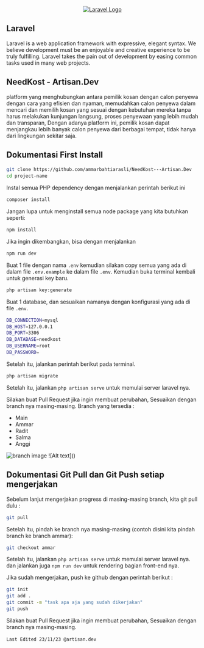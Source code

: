 <p align="center"><a href="https://laravel.com" target="_blank"><img src="https://raw.githubusercontent.com/laravel/art/master/logo-lockup/5%20SVG/2%20CMYK/1%20Full%20Color/laravel-logolockup-cmyk-red.svg" width="400" alt="Laravel Logo"></a></p>

## Laravel

Laravel is a web application framework with expressive, elegant syntax. We believe development must be an enjoyable and creative experience to be truly fulfilling. Laravel takes the pain out of development by easing common tasks used in many web projects.

## NeedKost - Artisan.Dev

platform yang menghubungkan antara pemilik kosan dengan calon penyewa dengan cara yang efisien dan nyaman, memudahkan calon penyewa dalam mencari dan memilih kosan yang sesuai dengan kebutuhan mereka tanpa harus melakukan kunjungan langsung, proses penyewaan yang lebih mudah dan transparan, Dengan adanya platform ini, pemilik kosan dapat menjangkau lebih banyak calon penyewa dari berbagai tempat, tidak hanya dari lingkungan sekitar saja.


## Dokumentasi First Install

```bash
git clone https://github.com/ammarbahtiarasli/NeedKost---Artisan.Dev
cd project-name
```
Instal semua PHP dependency dengan menjalankan perintah berikut ini
```bash
composer install
```
Jangan lupa untuk menginstall semua node package yang kita butuhkan seperti:
```bash
npm install
```
Jika ingin dikembangkan, bisa dengan menjalankan
```bash
npm run dev
```

Buat 1 file dengan nama `.env` kemudian silakan copy semua yang ada di dalam file `.env.example` ke dalam file `.env`. Kemudian buka terminal kembali untuk generasi key baru.
```bash
php artisan key:generate
```
Buat 1 database, dan sesuaikan namanya dengan konfigurasi yang ada di file `.env`.
```bash
DB_CONNECTION=mysql
DB_HOST=127.0.0.1
DB_PORT=3306
DB_DATABASE=needkost
DB_USERNAME=root
DB_PASSWORD=
```
Setelah itu, jalankan perintah berikut pada terminal.
```bash
php artisan migrate
```
Setelah itu, jalankan `php artisan serve` untuk memulai server laravel nya.

Silakan buat Pull Request jika ingin membuat perubahan, Sesuaikan dengan branch nya masing-masing.
Branch yang tersedia :
- Main
- Ammar
- Radit
- Salma
- Anggi

<img src="https://ibb.co/kQ9vvts" width="400" alt="branch image">
![Alt text](<Screenshot 2023-11-23 164235.png>)

## Dokumentasi Git Pull dan Git Push setiap mengerjakan

Sebelum lanjut mengerjakan progress di masing-masing branch, kita git pull dulu :
```bash
git pull
```

Setelah itu, pindah ke branch nya masing-masing (contoh disini kita pindah branch ke branch ammar):
```bash
git checkout ammar
```

Setelah itu, jalankan `php artisan serve` untuk memulai server laravel nya.
dan jalankan juga `npm run dev` untuk rendering bagian front-end nya.

Jika sudah mengerjakan, push ke github dengan perintah berikut :
```bash
git init
git add .
git commit -m "task apa aja yang sudah dikerjakan"
git push
```

Silakan buat Pull Request jika ingin membuat perubahan, Sesuaikan dengan branch nya masing-masing.

`Last Edited 23/11/23 @artisan.dev`
